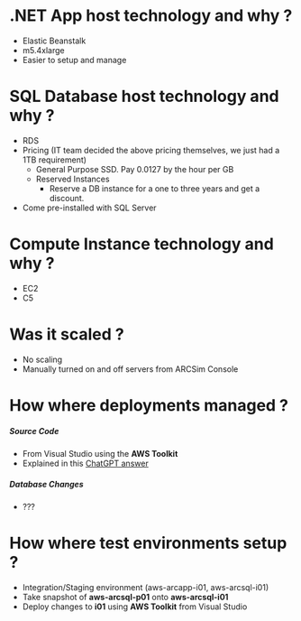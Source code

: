 # .NET App host technology and why ?
- Elastic Beanstalk
- m5.4xlarge
- Easier to setup and manage

# SQL Database host technology and why ?
- RDS
- Pricing (IT team decided the above pricing themselves, we just had a 1TB requirement)
	- General Purpose SSD. Pay 0.0127 by the hour per GB
	- Reserved Instances
		- Reserve a DB instance for a one to three years and get a discount.
- Come pre-installed with SQL Server

# Compute Instance technology and why ?
- EC2
- C5

# Was it scaled ?
- No scaling
- Manually turned on and off servers from ARCSim Console

# How where deployments managed ?
##### Source Code
- From Visual Studio using the **AWS Toolkit**
- Explained in this [ChatGPT answer](https://chatgpt.com/c/f71c87cd-75ee-4eeb-abc2-8486f40acee8)
##### Database Changes
- ???

# How where test environments setup ?
- Integration/Staging environment (aws-arcapp-i01, aws-arcsql-i01)
- Take snapshot of **aws-arcsql-p01** onto **aws-arcsql-i01**
- Deploy changes to **i01** using **AWS Toolkit** from Visual Studio